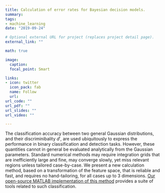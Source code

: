 ```yaml
---
title: Calculation of error rates for Bayesian decision models.
summary:
tags:
- machine_learning 
date: "2019-09-24"

# Optional external URL for project (replaces project detail page).
external_link: ""

math: true

image:
  caption:
  focal_point: Smart

links:
- icon: twitter
  icon_pack: fab
  name: Follow
  url: 
url_code: ""
url_pdf: ""
url_slides: ""
url_video: ""

---
```


The classification accuracy between two general Gaussian distributions, and their discriminibality $d'$, are used ubiquitously to express the performance in binary classification and detection tasks. However, these quantities cannot in general be evaluated analytically from the Gaussian parameters. Standard numerical methods may require integration grids that are inefficiently large and fine, may converge slowly, yet miss relevant regions unless tailored case-by-case. We present a new calculation method, based on a transformation of the feature space, that is reliable and fast, and requires no hand-tailoring, for all cases up to 3 dimensions. [Our open-source MATLAB implementation of this method](https://github.com/abhranildas/classify) provides a suite of tools related to such classification.
